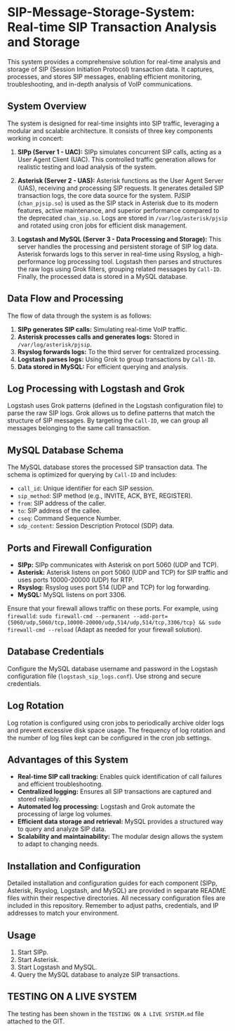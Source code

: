 # SIP-Message-Storage-System: Real-time SIP Transaction Analysis and Storage

This system provides a comprehensive solution for real-time analysis and storage of SIP (Session Initiation Protocol) transaction data. It captures, processes, and stores SIP messages, enabling efficient monitoring, troubleshooting, and in-depth analysis of VoIP communications.

## System Overview

The system is designed for real-time insights into SIP traffic, leveraging a modular and scalable architecture. It consists of three key components working in concert:

1.  **SIPp (Server 1 - UAC):** SIPp simulates concurrent SIP calls, acting as a User Agent Client (UAC). This controlled traffic generation allows for realistic testing and load analysis of the system.

2.  **Asterisk (Server 2 - UAS):** Asterisk functions as the User Agent Server (UAS), receiving and processing SIP requests. It generates detailed SIP transaction logs, the core data source for the system. PJSIP (`chan_pjsip.so`) is used as the SIP stack in Asterisk due to its modern features, active maintenance, and superior performance compared to the deprecated `chan_sip.so`. Logs are stored in `/var/log/asterisk/pjsip` and rotated using cron jobs for efficient disk management.

3.  **Logstash and MySQL (Server 3 - Data Processing and Storage):** This server handles the processing and persistent storage of SIP log data. Asterisk forwards logs to this server in real-time using Rsyslog, a high-performance log processing tool. Logstash then parses and structures the raw logs using Grok filters, grouping related messages by `Call-ID`. Finally, the processed data is stored in a MySQL database.

## Data Flow and Processing

The flow of data through the system is as follows:

1.  **SIPp generates SIP calls:** Simulating real-time VoIP traffic.
2.  **Asterisk processes calls and generates logs:** Stored in `/var/log/asterisk/pjsip`.
3.  **Rsyslog forwards logs:** To the third server for centralized processing.
4.  **Logstash parses logs:** Using Grok to group transactions by `Call-ID`.
5.  **Data stored in MySQL:** For efficient querying and analysis.

## Log Processing with Logstash and Grok

Logstash uses Grok patterns (defined in the Logstash configuration file) to parse the raw SIP logs. Grok allows us to define patterns that match the structure of SIP messages. By targeting the `Call-ID`, we can group all messages belonging to the same call transaction.

## MySQL Database Schema

The MySQL database stores the processed SIP transaction data. The schema is optimized for querying by `Call-ID` and includes:

*   `call_id`: Unique identifier for each SIP session.
*   `sip_method`: SIP method (e.g., INVITE, ACK, BYE, REGISTER).
*   `from`: SIP address of the caller.
*   `to`: SIP address of the callee.
*   `cseq`: Command Sequence Number.
*   `sdp_content`: Session Description Protocol (SDP) data.

## Ports and Firewall Configuration

*   **SIPp:** SIPp communicates with Asterisk on port 5060 (UDP and TCP).
*   **Asterisk:** Asterisk listens on port 5060 (UDP and TCP) for SIP traffic and uses ports 10000-20000 (UDP) for RTP.
*   **Rsyslog:** Rsyslog uses port 514 (UDP and TCP) for log forwarding.
*   **MySQL:** MySQL listens on port 3306.

Ensure that your firewall allows traffic on these ports.  For example, using `firewalld`:  `sudo firewall-cmd --permanent --add-port={5060/udp,5060/tcp,10000-20000/udp,514/udp,514/tcp,3306/tcp} && sudo firewall-cmd --reload` (Adapt as needed for your firewall solution).

## Database Credentials

Configure the MySQL database username and password in the Logstash configuration file (`logstash_sip_logs.conf`). Use strong and secure credentials.

## Log Rotation

Log rotation is configured using cron jobs to periodically archive older logs and prevent excessive disk space usage. The frequency of log rotation and the number of log files kept can be configured in the cron job settings.

## Advantages of this System

*   **Real-time SIP call tracking:** Enables quick identification of call failures and efficient troubleshooting.
*   **Centralized logging:** Ensures all SIP transactions are captured and stored reliably.
*   **Automated log processing:** Logstash and Grok automate the processing of large log volumes.
*   **Efficient data storage and retrieval:** MySQL provides a structured way to query and analyze SIP data.
*   **Scalability and maintainability:** The modular design allows the system to adapt to changing needs.

## Installation and Configuration

Detailed installation and configuration guides for each component (SIPp, Asterisk, Rsyslog, Logstash, and MySQL) are provided in separate README files within their respective directories. All necessary configuration files are included in this repository. Remember to adjust paths, credentials, and IP addresses to match your environment.

## Usage

1.  Start SIPp.
2.  Start Asterisk.
3.  Start Logstash and MySQL.
4.  Query the MySQL database to analyze SIP transactions.

## TESTING ON A LIVE SYSTEM

The testing has been shown in the `TESTING ON A LIVE SYSTEM.md` file attached to the GIT.
